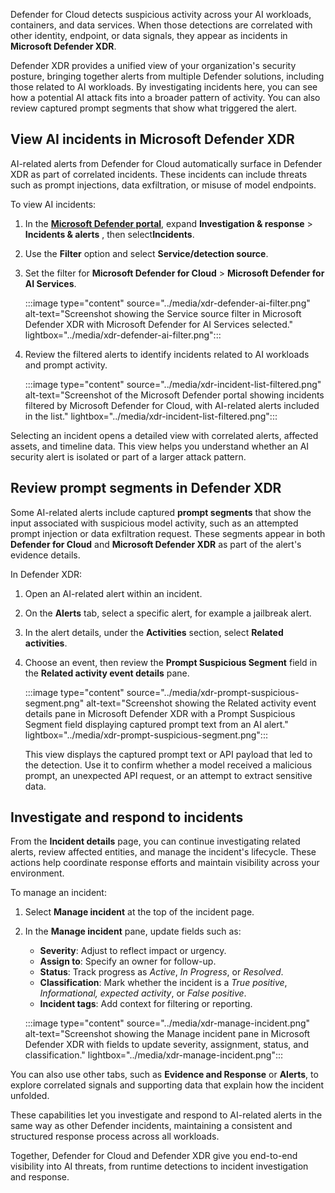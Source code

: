 Defender for Cloud detects suspicious activity across your AI workloads, containers, and data services. When those detections are correlated with other identity, endpoint, or data signals, they appear as incidents in **Microsoft Defender XDR**.

Defender XDR provides a unified view of your organization's security posture, bringing together alerts from multiple Defender solutions, including those related to AI workloads. By investigating incidents here, you can see how a potential AI attack fits into a broader pattern of activity. You can also review captured prompt segments that show what triggered the alert.

## View AI incidents in Microsoft Defender XDR

AI-related alerts from Defender for Cloud automatically surface in Defender XDR as part of correlated incidents. These incidents can include threats such as prompt injections, data exfiltration, or misuse of model endpoints.

To view AI incidents:

1. In the **[Microsoft Defender portal](https://security.microsoft.com)**, expand **Investigation & response** > **Incidents & alerts** , then select**Incidents**.
1. Use the **Filter** option and select **Service/detection source**.
1. Set the filter for **Microsoft Defender for Cloud** > **Microsoft Defender for AI Services**.

   :::image type="content" source="../media/xdr-defender-ai-filter.png" alt-text="Screenshot showing the Service source filter in Microsoft Defender XDR with Microsoft Defender for AI Services selected." lightbox="../media/xdr-defender-ai-filter.png":::

1. Review the filtered alerts to identify incidents related to AI workloads and prompt activity.

   :::image type="content" source="../media/xdr-incident-list-filtered.png" alt-text="Screenshot of the Microsoft Defender portal showing incidents filtered by Microsoft Defender for Cloud, with AI-related alerts included in the list." lightbox="../media/xdr-incident-list-filtered.png":::

Selecting an incident opens a detailed view with correlated alerts, affected assets, and timeline data. This view helps you understand whether an AI security alert is isolated or part of a larger attack pattern.

## Review prompt segments in Defender XDR

Some AI-related alerts include captured **prompt segments** that show the input associated with suspicious model activity, such as an attempted prompt injection or data exfiltration request. These segments appear in both **Defender for Cloud** and **Microsoft Defender XDR** as part of the alert's evidence details.

In Defender XDR:

1. Open an AI-related alert within an incident.
1. On the **Alerts** tab, select a specific alert, for example a jailbreak alert.
1. In the alert details, under the **Activities** section, select **Related activities**.
1. Choose an event, then review the **Prompt Suspicious Segment** field in the **Related activity event details** pane.

   :::image type="content" source="../media/xdr-prompt-suspicious-segment.png" alt-text="Screenshot showing the Related activity event details pane in Microsoft Defender XDR with a Prompt Suspicious Segment field displaying captured prompt text from an AI alert." lightbox="../media/xdr-prompt-suspicious-segment.png":::

   This view displays the captured prompt text or API payload that led to the detection. Use it to confirm whether a model received a malicious prompt, an unexpected API request, or an attempt to extract sensitive data.

## Investigate and respond to incidents

From the **Incident details** page, you can continue investigating related alerts, review affected entities, and manage the incident's lifecycle. These actions help coordinate response efforts and maintain visibility across your environment.

To manage an incident:

1. Select **Manage incident** at the top of the incident page.
1. In the **Manage incident** pane, update fields such as:

   - **Severity**: Adjust to reflect impact or urgency.
   - **Assign to**: Specify an owner for follow-up.
   - **Status**: Track progress as _Active_, _In Progress_, or _Resolved_.
   - **Classification**: Mark whether the incident is a _True positive_, _Informational, expected activity_, or _False positive_.
   - **Incident tags**: Add context for filtering or reporting.

   :::image type="content" source="../media/xdr-manage-incident.png" alt-text="Screenshot showing the Manage incident pane in Microsoft Defender XDR with fields to update severity, assignment, status, and classification." lightbox="../media/xdr-manage-incident.png":::

You can also use other tabs, such as **Evidence and Response** or **Alerts**, to explore correlated signals and supporting data that explain how the incident unfolded.

These capabilities let you investigate and respond to AI-related alerts in the same way as other Defender incidents, maintaining a consistent and structured response process across all workloads.

Together, Defender for Cloud and Defender XDR give you end-to-end visibility into AI threats, from runtime detections to incident investigation and response.
